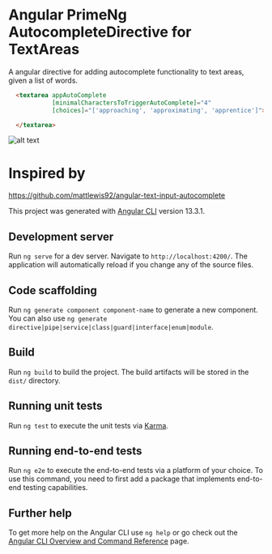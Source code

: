 # Angular PrimeNg AutocompleteDirective for TextAreas

A angular directive for adding autocomplete functionality to text areas, given a list of words.

```html
  <textarea appAutoComplete
            [minimalCharactersToTriggerAutoComplete]="4"
            [choices]="['approaching', 'approximating', 'apprentice']">

  </textarea>
```

![alt text](https://user-images.githubusercontent.com/65281921/161270557-e57537f4-f2b8-49fb-b5dd-bc9028379511.png)


# Inspired by

https://github.com/mattlewis92/angular-text-input-autocomplete

This project was generated with [Angular CLI](https://github.com/angular/angular-cli) version 13.3.1.

## Development server

Run `ng serve` for a dev server. Navigate to `http://localhost:4200/`. The application will automatically reload if you
change any of the source files.

## Code scaffolding

Run `ng generate component component-name` to generate a new component. You can also
use `ng generate directive|pipe|service|class|guard|interface|enum|module`.

## Build

Run `ng build` to build the project. The build artifacts will be stored in the `dist/` directory.

## Running unit tests

Run `ng test` to execute the unit tests via [Karma](https://karma-runner.github.io).

## Running end-to-end tests

Run `ng e2e` to execute the end-to-end tests via a platform of your choice. To use this command, you need to first add a
package that implements end-to-end testing capabilities.

## Further help

To get more help on the Angular CLI use `ng help` or go check out
the [Angular CLI Overview and Command Reference](https://angular.io/cli) page.
